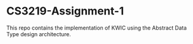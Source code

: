 # CS3219-Assignment-1

This repo contains the implementation of KWIC using the Abstract Data Type design architecture.
